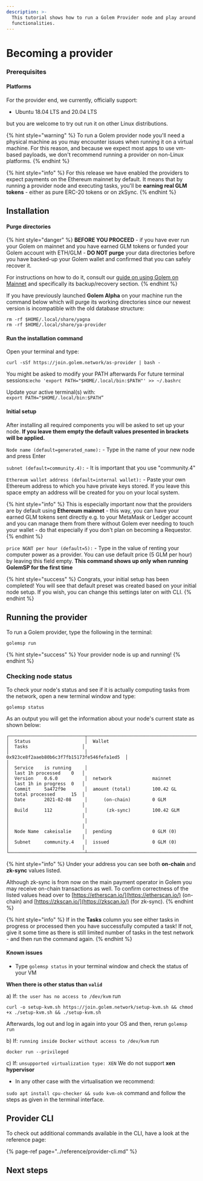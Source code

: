 ```yaml
---
description: >-
  This tutorial shows how to run a Golem Provider node and play around with its
  functionalities.
---
```


# Becoming a provider

### Prerequisites

#### Platforms

For the provider end, we currently, officially support:

* Ubuntu 18.04 LTS and 20.04 LTS

but you are welcome to try out run it on other Linux distributions. 

{% hint style="warning" %}
To run a Golem provider node you'll need a physical machine as you may encounter issues when running it on a virtual machine. For this reason, and because we expect most apps to use vm-based payloads, we don't recommend running a provider on non-Linux platforms.
{% endhint %}

{% hint style="info" %}
For this release we have enabled the providers to expect payments on the Ethereum mainnet by default. It means that by running a provider node and executing tasks, you'll be **earning real GLM tokens** - either as pure ERC-20 tokens or on zkSync.
{% endhint %}

## Installation

#### Purge directories

{% hint style="danger" %}
**BEFORE YOU PROCEED** - if you have ever run your Golem on mainnet and you have earned GLM tokens or funded your Golem account with ETH/GLM - **DO NOT purge** your data directories before you have backed-up your Golem wallet and confirmed that you can safely recover it.

For instructions on how to do it, consult our [guide on using Golem on Mainnet](../payments/using-golem-on-mainnet.md#backing-up-your-golem-wallet) and specifically its backup/recovery section.
{% endhint %}

If you have previously launched **Golem Alpha** on your machine run the command below which will purge its working directories since our newest version is incompatible with the old database structure:

```text
rm -rf $HOME/.local/share/yagna
rm -rf $HOME/.local/share/ya-provider
```

#### Run the installation command

Open your terminal and type:

```text
curl -sSf https://join.golem.network/as-provider | bash -

```

You might be asked to modify your PATH afterwards For future terminal sessions:`echo 'export PATH="$HOME/.local/bin:$PATH"' >> ~/.bashrc`

Update your active terminal\(s\) with:  
`export PATH="$HOME/.local/bin:$PATH”`

#### Initial setup

After installing all required components you will be asked to set up your node. **If you leave them empty the default values presented in brackets will be applied.**

`Node name (default=generated_name):` - Type in the name of your new node and press Enter

`subnet (default=community.4):` - It is important that you use "community.4"

`Ethereum wallet address (default=internal wallet):`  - Paste your own Ethereum address to which you have private keys stored. If you leave this space empty an address will be created for you on your local system.

{% hint style="info" %}
This is especially important now that the providers are by default using **Ethereum mainnet** - this way, you can have your earned GLM tokens sent directly e.g. to your MetaMask or Ledger account and you can manage them from there without Golem ever needing to touch your wallet - do that especially if you don't plan on becoming a Requestor.
{% endhint %}

`price NGNT per hour (default=5):` - Type in the value of renting your computer power as a provider. You can use default price \(5 GLM per hour\) by leaving this field empty. **This command shows up only when running GolemSP for the first time**

{% hint style="success" %}
Congrats, your initial setup has been completed! You will see that default preset was created based on your initial node setup. If you wish, you can change this settings later on with CLI.
{% endhint %}

## Running the provider

To run a Golem provider, type the following in the terminal:

```text
golemsp run
```

{% hint style="success" %}
Your provider node is up and running!
{% endhint %}

### Checking node status

To check your node's status and see if it is actually computing tasks from the network, open a new terminal window and type:

```text
golemsp status
```

As an output you will get the information about your node's current state as shown below:

```text
┌────────────────────────────┬──────────────────────────────────────────────┬───────────────────────────┐
│  Status                    │  Wallet                                      │  Tasks                    │
│                            │  0x923ce8f2aaeb80b6c3f7fb15173fe546fefa1ed5  │                           │
│  Service    is running     │                                              │  last 1h processed    0   │
│  Version    0.6.0          │  network               mainnet               │  last 1h in progress  0   │
│  Commit     5a472f9e       │  amount (total)        100.42 GL             │  total processed      15  │
│  Date       2021-02-08     │      (on-chain)        0 GLM                 │                           │
│  Build      112            │       (zk-sync)        100.42 GLM            │                           │
│                            │                                              │                           │
│  Node Name  cakeisalie     │  pending               0 GLM (0)             │                           │
│  Subnet     community.4    │  issued                0 GLM (0)             │                           │
└────────────────────────────┴──────────────────────────────────────────────┴───────────────────────────┘

```

{% hint style="info" %}
Under your address you can see both **on-chain** and **zk-sync** values listed. 

Although zk-sync is from now on the main payment operator in Golem you may receive on-chain transactions as well. To confirm correctness of the listed values head over to [https://etherscan.io/](https://etherscan.io/) \(on-chain\) and [https://zkscan.io/](https://zkscan.io/) \(for zk-sync\).
{% endhint %}

{% hint style="info" %}
If in the **Tasks** column you see either tasks in progress or processed then you have successfully computed a task! If not, give it some time as there is still limited number of tasks in the test network - and then run the command again.
{% endhint %}



#### Known issues

* Type `golemsp status` in your terminal window and check the status of your VM

**When there is other status than `valid`**

a\) If: `the user has no access to /dev/kvm` run

```text
curl -o setup-kvm.sh https://join.golem.network/setup-kvm.sh && chmod +x ./setup-kvm.sh && ./setup-kvm.sh
```

Afterwards, log out and log in again into your OS and then, rerun `golemsp run`

b\) If: `running inside Docker without access to /dev/kvm` run

```text
docker run --privileged
```

c\) If: `unsupported virtualization type: XEN` We do not support **xen hypervisor**

* In any other case with the virtualisation we recommend:

`sudo apt install cpu-checker && sudo kvm-ok` command and follow the steps as given in the terminal interface.

## Provider CLI

To check out additional commands available in the CLI, have a look at the reference page:

{% page-ref page="../reference/provider-cli.md" %}

## Next steps

